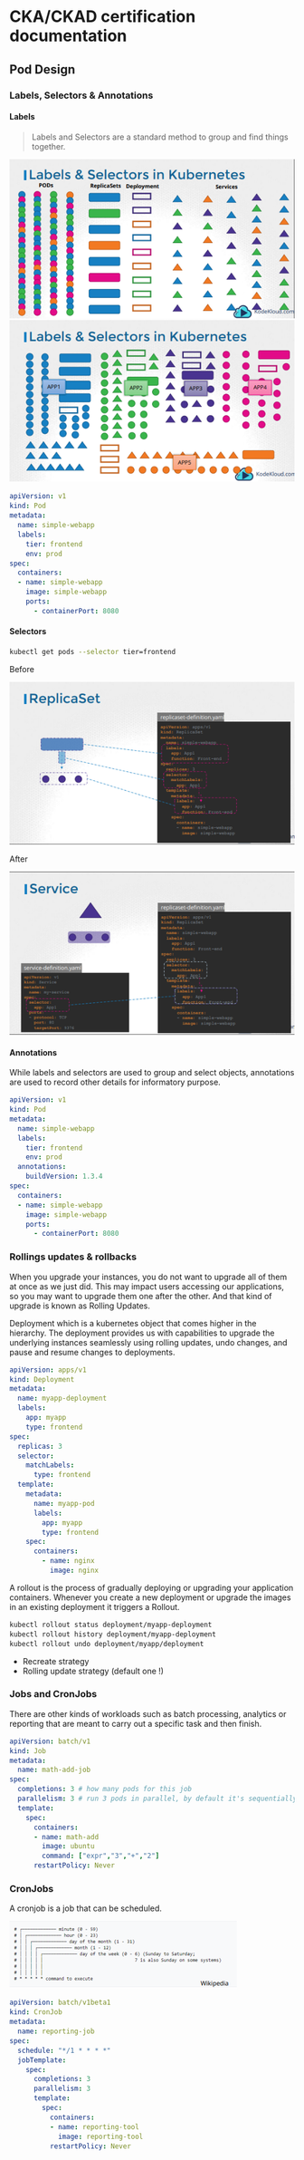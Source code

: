 # CKA/CKAD certification documentation

## Pod Design

### Labels, Selectors & Annotations

#### Labels

> Labels and Selectors are a standard method to group and find things together.

![](./assets/06-labels.PNG)
![](./assets/07-selectors.PNG)

```yaml
apiVersion: v1
kind: Pod
metadata:
  name: simple-webapp
  labels:
    tier: frontend
    env: prod
spec:
  containers:
  - name: simple-webapp
    image: simple-webapp
    ports:
      - containerPort: 8080
```

#### Selectors

```sh
kubectl get pods --selector tier=frontend
```

Before

![](./assets/08-selectors-rs.PNG)

After

![](./assets/09-selectors-svc.PNG)

#### Annotations

While labels and selectors are used to group and select objects, annotations are used to record other details for informatory purpose. 

```yaml
apiVersion: v1
kind: Pod
metadata:
  name: simple-webapp
  labels:
    tier: frontend
    env: prod
  annotations:
    buildVersion: 1.3.4
spec:
  containers:
  - name: simple-webapp
    image: simple-webapp
    ports:
      - containerPort: 8080
```

### Rollings updates & rollbacks

When you upgrade your instances, you do not want to upgrade all of them at once as we just did. This may impact users accessing our applications, so you may want to upgrade them one after the other. And that kind of upgrade is known as Rolling Updates.

Deployment which is a kubernetes object that comes higher in the hierarchy. The deployment provides us with capabilities to upgrade the underlying instances seamlessly using rolling updates, undo changes, and pause and resume changes to deployments.

```yaml
apiVersion: apps/v1
kind: Deployment
metadata:
  name: myapp-deployment
  labels:
    app: myapp
    type: frontend
spec:
  replicas: 3
  selector:
    matchLabels:
      type: frontend
  template:
    metadata:
      name: myapp-pod
      labels:
        app: myapp
        type: frontend
    spec:
      containers:
        - name: nginx
          image: nginx
```

A rollout is the process of gradually deploying or upgrading your application containers. Whenever you create a new deployment or upgrade the images in an existing deployment it triggers a Rollout.

```sh
kubectl rollout status deployment/myapp-deployment
kubectl rollout history deployment/myapp-deployment
kubectl rollout undo deployment/myapp/deployment
```

- Recreate strategy
- Rolling update strategy (default one !)

### Jobs and CronJobs

There are other kinds of workloads such as batch processing, analytics or reporting that are meant to carry out a specific task and then finish.

```yaml
apiVersion: batch/v1
kind: Job
metadata:
  name: math-add-job
spec:
  completions: 3 # how many pods for this job
  parallelism: 3 # run 3 pods in parallel, by default it's sequentially
  template:
    spec:
      containers:
      - name: math-add
        image: ubuntu
        command: ["expr","3","+","2"]
      restartPolicy: Never

```

### CronJobs

A cronjob is a job that can be scheduled.

![](./assets/10-cronjob.PNG)

```yaml
apiVersion: batch/v1beta1
kind: CronJob
metadata:
  name: reporting-job
spec:
  schedule: "*/1 * * * *"
  jobTemplate:
    spec:
      completions: 3
      parallelism: 3
      template:
        spec:
          containers:
          - name: reporting-tool
            image: reporting-tool
          restartPolicy: Never

```